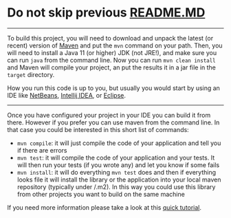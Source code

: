 # Do not skip previous [README.MD](https://github.com/KossTheOne/algorithms-and-data-structures/blob/master/README.MD)

***

To build this project, you will need to download and unpack the latest (or recent) version of [Maven](https://maven.apache.org/download.cgi)
and put the `mvn` command on your path.
Then, you will need to install a Java 11 (or higher) JDK (not JRE!), and make sure you can run `java` from the command line.
Now you can run `mvn clean install` and Maven will compile your project,
an put the results it in a jar file in the `target` directory.

How you run this code is up to you, but usually you would start by using an IDE like [NetBeans](https://netbeans.org/), [Intellij IDEA](https://www.jetbrains.com/idea/), or [Eclipse](https://eclipse.org/ide/).

* * *

Once you have configured your project in your IDE you can build it from there. However if you prefer you can use maven from the command line. In that case you could be interested in this short list of commands:

* `mvn compile`: it will just compile the code of your application and tell you if there are errors
* `mvn test`: it will compile the code of your application and your tests. It will then run your tests (if you wrote any) and let you know if some fails
* `mvn install`: it will do everything `mvn test` does and then if everything looks file it will install the library or the application into your local maven repository (typically under <USER FOLDER>/.m2). In this way you could use this library from other projects you want to build on the same machine

If you need more information please take a look at this [quick tutorial](https://maven.apache.org/guides/getting-started/maven-in-five-minutes.html).